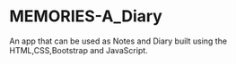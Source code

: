 # MEMORIES-A_Diary
An app that can be used as Notes and Diary built using the HTML,CSS,Bootstrap and JavaScript.
